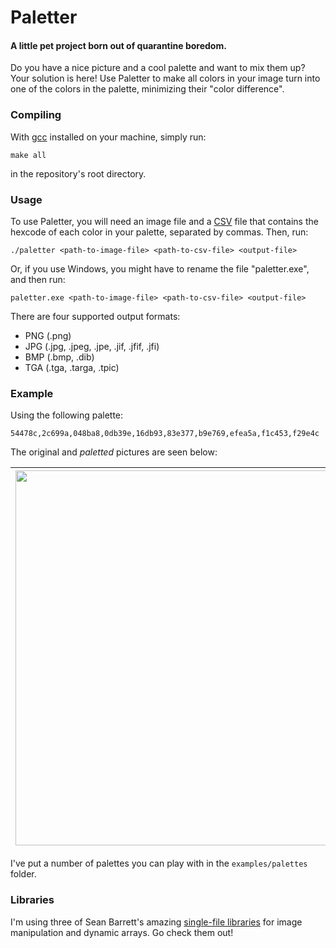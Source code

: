 # Paletter
#### A little pet project born out of quarantine boredom.

Do you have a nice picture and a cool palette and want to mix them up? Your solution is here! Use Paletter to make all colors in your image turn into one of the colors in the palette, minimizing their "color difference".

### Compiling
With [gcc](https://gcc.gnu.org/) installed on your machine, simply run:
```
make all
```
in the repository's root directory.

### Usage
To use Paletter, you will need an image file and a [CSV](https://en.wikipedia.org/wiki/Comma-separated_values) file that contains the hexcode of each color in your palette, separated by commas. Then, run:
```
./paletter <path-to-image-file> <path-to-csv-file> <output-file>
```
Or, if you use Windows, you might have to rename the file "paletter.exe", and then run:
```
paletter.exe <path-to-image-file> <path-to-csv-file> <output-file>
```
There are four supported output formats:
- PNG (.png)
- JPG (.jpg, .jpeg, .jpe, .jif, .jfif, .jfi)
- BMP (.bmp, .dib)
- TGA (.tga, .targa, .tpic)

### Example
Using the following palette:
```
54478c,2c699a,048ba8,0db39e,16db93,83e377,b9e769,efea5a,f1c453,f29e4c
```
The original and *paletted* pictures are seen below:

|<img src="/examples/original.jpg" width="600">|<img src="/examples/paletted.png" width="600">|
|:-:|:-:|

I've put a number of palettes you can play with in the `examples/palettes` folder.

### Libraries
I'm using three of Sean Barrett's amazing [single-file libraries](https://github.com/nothings/stb) for image manipulation and dynamic arrays. Go check them out!
